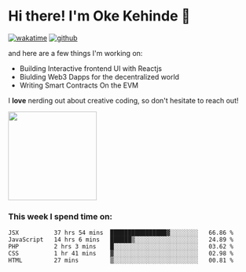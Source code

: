 # Hi there! I'm Oke Kehinde :cowboy_hat_face:

[![wakatime](https://wakatime.com/badge/user/5f3f42a0-7b4f-4c4b-b2da-012c5ac2fa62.svg)](https://wakatime.com/@5f3f42a0-7b4f-4c4b-b2da-012c5ac2fa62)
[![github](https://img.shields.io/github/followers/okeken?logo=github&style=plastic)](https://github.com/okeken?tab=followers)

and here are a few things I'm working on:

- Building Interactive frontend UI with Reactjs
- Biulding Web3 Dapps for the decentralized world
- Writing Smart Contracts On the EVM

I **love** nerding out about creative coding, so don't hesitate to reach out!


<img height="180em" src="https://github-readme-stats.vercel.app/api?username=okeken&show_icons=true&hide_border=true&&count_private=true&include_all_commits=true" />

### This week I spend time on:

<!--START_SECTION:waka-->
```text
JSX          37 hrs 54 mins  ████████████████▓░░░░░░░░   66.86 % 
JavaScript   14 hrs 6 mins   ██████▒░░░░░░░░░░░░░░░░░░   24.89 % 
PHP          2 hrs 3 mins    █░░░░░░░░░░░░░░░░░░░░░░░░   03.62 % 
CSS          1 hr 41 mins    ▓░░░░░░░░░░░░░░░░░░░░░░░░   02.98 % 
HTML         27 mins         ▒░░░░░░░░░░░░░░░░░░░░░░░░   00.81 % 
```
<!--END_SECTION:waka-->
